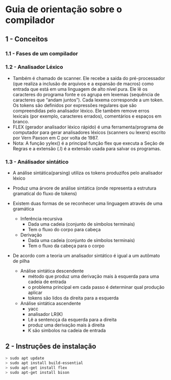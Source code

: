 # Guia de orientação sobre o compilador

## 1 - Conceitos

### 1.1 - Fases de um compilador

### 1.2 - Analisador Léxico
* Também é chamado de scanner. Ele recebe a saída do pré-processador (que realiza a inclusão de arquivos e a expansão de macros) como entrada que está em uma linguagem de alto nível pura. Ele lê os caracteres do programa fonte e os agrupa em lexemas (sequência de caracteres que “andam juntos”). Cada lexema corresponde a um token. Os tokens são definidos por expressões regulares que são compreendidas pelo analisador léxico. Ele também remove erros lexicais (por exemplo, caracteres errados), comentários e espaços em branco.
* FLEX (gerador analisador léxico rápido) é uma ferramenta/programa de computador para gerar analisadores léxicos (scanners ou lexers) escrito por Vern Paxson em C por volta de 1987.
* Nota: A função yylex() é a principal função flex que executa a Seção de Regras e a extensão (.l) é a extensão usada para salvar os programas.


### 1.3 - Análisador sintático
* A análise sintática(parsing) utiliza os tokens produzifos pelo analisador léxico
* Produz uma árvore de análise sintática (onde representa a estrutura gramatical do fluxo de tokens)
* Existem duas formas de se reconhecer uma linguagem através de uma gramática
    * Inferência recursiva
        * Dada uma cadeia (conjunto de símbolos terminais)
        * Tem o fluxo do corpo para cabeça
    * Derivação
        * Dada uma cadeia (conjunto de símbolos terminais)
        * Tem o fluxo da cabeça para o corpo

* De acordo com a teoria um analisador sintático é igual a um autômato de pilha
    * Análise sintática descendente
        * método que produz uma derivação mais à esquerda para uma cadeia de entrada
        * o problema principal em cada passo é determinar qual produção aplicar
        * tokens são lidos da direita para a esquerda
    * Análise sintática ascendente
        * yacc
        * analisador LR(K)
        * Lê a sentencça da esquerda para a direita 
        * produz uma derivação mais à direita
        * K são simbolos na cadeia de entrada


## 2 - Instruções de instalação
```bash
> sudo apt update
> sudo apt install build-essential
> sudo apt-get install flex
> sudo apt-get install bison
```